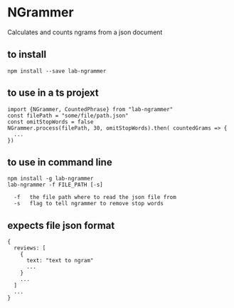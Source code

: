 # NGrammer

Calculates and counts ngrams from a json document

## to install

`npm install --save lab-ngrammer`

## to use in a ts projext

```
import {NGrammer, CountedPhrase} from "lab-ngrammer"
const filePath = "some/file/path.json"
const omitStopWords = false
NGrammer.process(filePath, 30, omitStopWords).then( countedGrams => {
  ...
})
```

## to use in command line


```
npm install -g lab-ngrammer
lab-ngrammer -f FILE_PATH [-s]
```

```
  -f   the file path where to read the json file from
  -s   flag to tell ngrammer to remove stop words
```

## expects file json format 

```
{
  reviews: [
    { 
      text: "text to ngram"
      ...
    }
    ...
  ]
  ...
}
```
